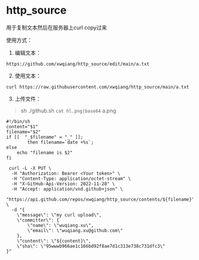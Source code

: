 # http_source
用于复制文本然后在服务器上curl copy过来


使用方式：

1. 编辑文本： 

`https://github.com/xwqiang/http_source/edit/main/a.txt`

2. 使用文本：

`curl https://raw.githubusercontent.com/xwqiang/http_source/main/a.txt`

3. 上传文件：

> sh ./github.sh `cat hl.png|base64` a.png

```
#!/bin/sh
content="$1"
filename="$2"
if [[  "_$filename" = "_" ]];
        then filename=`date +%s`;
else
    echo "filename is $2"
fi

 curl -L -X PUT \
  -H "Authorization: Bearer <Your token>" \
  -H "Content-Type: application/octet-stream" \
  -H "X-GitHub-Api-Version: 2022-11-28" \
  -H "Accept: application/vnd.github+json" \
  "https://api.github.com/repos/xwqiang/http_source/contents/${filename}" \
  -d "{
	\"message\": \"my curl upload\",
	\"committer\": {
		\"name\": \"wuqiang.xu\",
		\"email\": \"wuqiang.xu@github.com\"
	},
	\"content\": \"${content}\",
	\"sha\": \"95wwwb966ae1c166bd92f8ae7d1c313e738c731dfc3\"
}"
```
